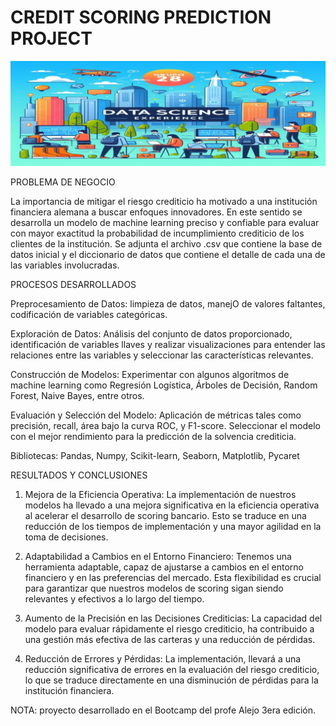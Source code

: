 # CREDIT SCORING PREDICTION PROJECT

![](https://github.com/alejandramcr/Credit-Scoring-Prediction-Project/blob/main/portada.jpg)

PROBLEMA DE NEGOCIO

La importancia de mitigar el riesgo crediticio ha motivado a una institución financiera alemana a buscar enfoques innovadores. En este sentido se desarrolla un modelo de machine learning preciso y confiable para evaluar con mayor exactitud la probabilidad de incumplimiento crediticio de los clientes de la institución.
Se adjunta el archivo .csv que contiene la base de datos inicial y el diccionario de datos que contiene el detalle de cada una de las variables involucradas. 

PROCESOS DESARROLLADOS

Preprocesamiento de Datos: limpieza de datos, manejO de valores faltantes, codificación de variables categóricas.

Exploración de Datos: Análisis del conjunto de datos proporcionado, identificación de variables llaves y realizar visualizaciones para entender las relaciones entre las variables y seleccionar las características relevantes.

Construcción de Modelos: Experimentar con algunos algoritmos de machine learning como Regresión Logística, Árboles de Decisión, Random Forest, Naive Bayes, entre otros.

Evaluación y Selección del Modelo: Aplicación de métricas tales como precisión, recall, área bajo la curva ROC, y F1-score. Seleccionar el modelo con el mejor rendimiento para la predicción de la solvencia crediticia.


Bibliotecas: Pandas, Numpy, Scikit-learn, Seaborn, Matplotlib, Pycaret

RESULTADOS Y CONCLUSIONES

1. Mejora de la Eficiencia Operativa: La implementación de nuestros modelos ha llevado a una mejora significativa en la eficiencia operativa al acelerar el desarrollo de scoring bancario. Esto se traduce en una reducción de los tiempos de implementación y una mayor agilidad en la toma de decisiones.

2. Adaptabilidad a Cambios en el Entorno Financiero: Tenemos una herramienta adaptable, capaz de ajustarse a cambios en el entorno financiero y en las preferencias del mercado. Esta flexibilidad es crucial para garantizar que nuestros modelos de scoring sigan siendo relevantes y efectivos a lo largo del tiempo.

3. Aumento de la Precisión en las Decisiones Crediticias: La capacidad del modelo para evaluar rápidamente el riesgo crediticio, ha contribuido a una gestión más efectiva de las carteras y una reducción de pérdidas.

4. Reducción de Errores y Pérdidas: La implementación, llevará a una reducción significativa de errores en la evaluación del riesgo crediticio, lo que se traduce directamente en una disminución de pérdidas para la institución financiera.
   

NOTA: proyecto desarrollado en el Bootcamp del profe Alejo 3era edición.
